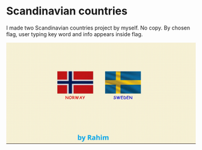 # Scandinavian countries

<p>
I made two Scandinavian countries project by myself. No copy.
By chosen flag, user typing key word and info appears inside flag.
</p>

![](scandinavian.gif)
